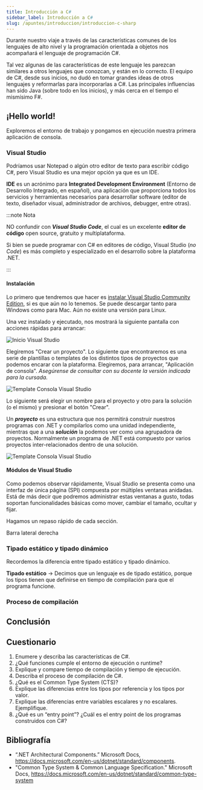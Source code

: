 ```yaml
---
title: Introducción a C#
sidebar_label: Introducción a C#
slug: /apuntes/introduccion/introduccion-c-sharp
---
```

Durante nuestro viaje a través de las características comunes de los lenguajes de alto nivel y la programación orientada a objetos nos acompañará el lenguaje de programación C#. 

Tal vez algunas de las características de este lenguaje les parezcan similares a otros lenguajes que conozcan, y están en lo correcto. El equipo de C#, desde sus inicios, no dudó en tomar grandes ideas de otros lenguajes y reformarlas para incorporarlas a C#. Las principales influencias han sido Java (sobre todo en los inicios), y más cerca en el tiempo el mismísimo F#. 

## ¡Hello world!
Exploremos el entorno de trabajo y pongamos en ejecución nuestra primera aplicación de consola.

### Visual Studio
Podríamos usar Notepad o algún otro editor de texto para escribir código C#, pero Visual Studio es una mejor opción ya que es un IDE. 

**IDE** es un acrónimo para **Integrated Development Environment** (Entorno de Desarrollo Integrado, en español), una aplicación que proporciona todos los servicios y herramientas necesarios para desarrollar software (editor de texto, diseñador visual, administrador de archivos, debugger, entre otras). 

:::note Nota

NO confundir con __*Visual Studio Code*__, el cual es un excelente **editor de código** open source, gratuito y multiplataforma. 

Si bien se puede programar con C# en editores de código, Visual Studio (*no Code*) es más completo y especializado en el desarrollo sobre la plataforma .NET.   

:::

#### Instalación
Lo primero que tendremos que hacer es [instalar Visual Studio Community Edition](https://visualstudio.microsoft.com/es/), si es que aún no lo tenemos. Se puede descargar tanto para Windows como para Mac. Aún no existe una versión para Linux. 



Una vez instalado y ejecutado, nos mostrará la siguiente pantalla con acciones rápidas para arrancar:

![Inicio Visual Studio](/clases/apuntes/introduccion/inicio-visual-studio.png)

Elegiremos "Crear un proyecto". Lo siguiente que encontraremos es una serie de plantillas o templates de los distintos tipos de proyectos que podemos encarar con la plataforma. Elegiremos, para arrancar, "Aplicación de consola". *Asegúrense de consultar con su docente la versión indicada para la cursada.*

![Template Consola Visual Studio](/clases/apuntes/introduccion/template-consola-vs.png)

Lo siguiente será elegir un nombre para el proyecto y otro para la solución (o el mismo) y presionar el botón "Crear". 

Un __*proyecto*__ es una estructura que nos permitirá construir nuestros programas con .NET y compilarlos como una unidad independiente, mientras que a una __*solución*__ la podemos ver como una agrupadora de proyectos. Normalmente un programa de .NET está compuesto por varios proyectos inter-relacionados dentro de una solución. 

![Template Consola Visual Studio](/clases/apuntes/introduccion/nombre_proyecto_vs.png)

#### Módulos de Visual Studio
Como podemos observar rápidamente, Visual Studio se presenta como una interfaz de única página (SPI) compuesta por múltiples ventanas anidadas. Está de más decir que podremos administrar estas ventanas a gusto, todas soportan funcionalidades básicas como mover, cambiar el tamaño, ocultar y fijar. 

Hagamos un repaso rápido de cada sección.

Barra lateral derecha





### Tipado estático y tipado dinámico
Recordemos la diferencia entre tipado estático y tipado dinámico.

__Tipado estático__ → Decimos que un lenguaje es de tipado estático, porque los tipos tienen que definirse en tiempo de compilación para que el programa funcione.




### Proceso de compilación


## Conclusión

## Cuestionario
1. Enumere y describa las características de C#.
2. ¿Qué funciones cumple el entorno de ejecución o runtime?
3. Explique y compare tiempo de compilación y tiempo de ejecución.
4. Describa el proceso de compilación de C#.
5. ¿Qué es el Common Type System (CTS)?
6. Explique las diferencias entre los tipos por referencia y los tipos por valor.
7. Explique las diferencias entre variables escalares y no escalares. Ejemplifique. 
8. ¿Qué es un “entry point”? ¿Cuál es el entry point de los programas construidos con C#? 

## Bibliografía
* “.NET Architectural Components.” Microsoft Docs, https://docs.microsoft.com/en-us/dotnet/standard/components.
* "Common Type System & Common Language Specification." Microsoft Docs, https://docs.microsoft.com/en-us/dotnet/standard/common-type-system
